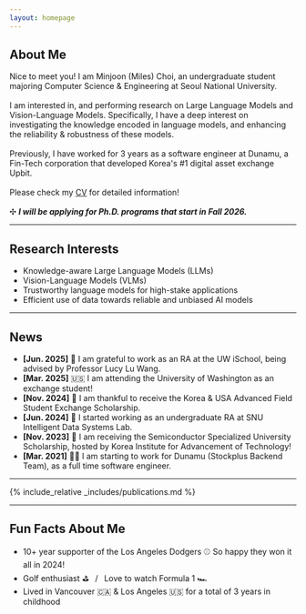 ```yaml
---
layout: homepage
---
```


## About Me

Nice to meet you! I am Minjoon (Miles) Choi, an undergraduate student majoring Computer Science & Engineering at Seoul
National University.
<br/><br/>
I am interested in, and performing research on Large Language Models and Vision-Language Models.
Specifically, I have a deep interest on investigating the knowledge encoded in language models, and enhancing the reliability & robustness of these models.
<br/><br/>
Previously, I have worked for 3 years as a software engineer at Dunamu, a Fin-Tech corporation that developed Korea's #1 digital
asset exchange Upbit.
<br/><br/>
Please check my <a href="assets/files/minjoon-cv.pdf" target="_blank">CV</a> for detailed information!
<br/><br/>
✣ ***I will be applying for Ph.D. programs that start in Fall 2026.***

---

## Research Interests

- Knowledge-aware Large Language Models (LLMs)
- Vision-Language Models (VLMs)
- Trustworthy language models for high-stake applications
- Efficient use of data towards reliable and unbiased AI models

---

## News
- **[Jun. 2025]** 🔬 I am grateful to work as an RA at the UW iSchool, being advised by Professor Lucy Lu Wang.
- **[Mar. 2025]** 🇺🇸 I am attending the University of Washington as an exchange student!
- **[Nov. 2024]** 🏅 I am thankful to receive the Korea & USA Advanced Field Student Exchange Scholarship.
- **[Jun. 2024]** 🔬 I started working as an undergraduate RA at SNU Intelligent Data Systems Lab.
- **[Nov. 2023]** 🏅 I am receiving the Semiconductor Specialized University Scholarship, hosted by Korea Institute for Advancement of Technology!
- **[Mar. 2021]** 👨‍💻 I am starting to work for Dunamu (Stockplus Backend Team), as a full time software engineer.

---

<!-- {% include_relative _includes/education.md %}
<br/>

---

{% include_relative _includes/professional_experience.md %}
<br/>

---

{% include_relative _includes/research_experience.md %}
<br/>

--- -->

{% include_relative _includes/publications.md %}
<br/>

---

## Fun Facts About Me
- 10+ year supporter of the Los Angeles Dodgers ⚾️ So happy they won it all in 2024!
- Golf enthusiast ⛳️ &ensp;/&ensp; Love to watch Formula 1 🏎️
- Lived in Vancouver 🇨🇦 & Los Angeles 🇺🇸 for a total of 3 years in childhood
